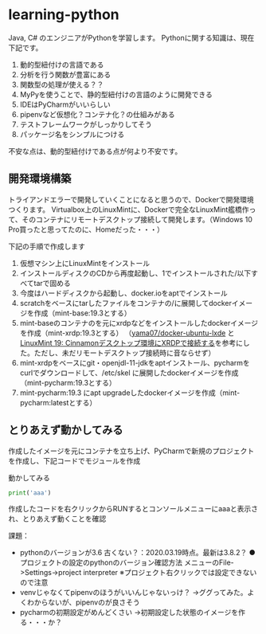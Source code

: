 # learning-python



Java, C# のエンジニアがPythonを学習します。
Pythonに関する知識は、現在下記です。

1. 動的型紐付けの言語である
1. 分析を行う関数が豊富にある
1. 関数型の処理が使える？？
1. MyPyを使うことで、静的型紐付けの言語のように開発できる
1. IDEはPyCharmがいいらしい
1. pipenvなど仮想化？コンテナ化？の仕組みがある
1. テストフレームワークがしっかりしてそう
1. パッケージ名をシンプルにつける

不安な点は、動的型紐付けである点が何より不安です。



## 開発環境構築



トライアンドエラーで開発していくことになると思うので、Dockerで開発環境つくります。
Virtualbox上のLinuxMintに、Dockerで完全なLinuxMint艦橋作って、そのコンテナにリモートデスクトップ接続して開発します。（Windows 10 Pro買ったと思ってたのに、Homeだった・・・）

下記の手順で作成します

1. 仮想マシン上にLinuxMintをインストール
2. インストールディスクのCDから再度起動し、1でインストールされた/以下すべてtarで固める
3. 今度はハードディスクから起動し、docker.ioをaptでインストール
4. scratchをベースにtarしたファイルをコンテナの/に展開してdockerイメージを作成（mint-base:19.3とする）
5. mint-baseのコンテナのを元にxrdpなどをインストールしたdockerイメージを作成（mint-xrdp:19.3とする）
   （[yama07/docker-ubuntu-lxde](https://hub.docker.com/r/yama07/docker-ubuntu-lxde/) と [
   LinuxMint 19: Cinnamonデスクトップ環境にXRDPで接続する](https://www.hiroom2.com/2018/07/11/linuxmint-19-xrdp-cinnamon-ja/)を参考にした。ただし、未だリモートデスクトップ接続時に音ならせず）
6. mint-xrdpをベースにgit・openjdl-11-jdkをaptインストール、pycharmをcurlでダウンロードして、/etc/skel に展開したdockerイメージを作成（mint-pycharm:19.3とする）
7. mint-pycharm:19.3 にapt upgradeしたdockerイメージを作成（mint-pycharm:latestとする）



## とりあえず動かしてみる



作成したイメージを元にコンテナを立ち上げ、PyCharmで新規のプロジェクトを作成し、下記コードでモジュールを作成

動かしてみる

```python
print('aaa')
```



作成したコードを右クリックからRUNするとコンソールメニューにaaaと表示され、とりあえず動くことを確認



課題：

- pythonのバージョンが3.6 古くない？：2020.03.19時点。最新は3.8.2？
  ●プロジェクトの設定のpythonのバージョン確認方法
  メニューのFile->Settings->project interpreter
  ※プロジェクト右クリックでは設定できないので注意
- venvじゃなくてpipenvのほうがいいんじゃないっけ？
  ->ググってみた。よくわからないが、pipenvのが良さそう
- pycharmの初期設定がめんどくさい
  ->初期設定した状態のイメージを作る・・・か？










